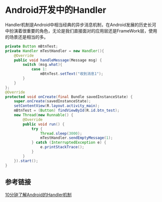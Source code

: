 # Android开发中的Handler

Handler机制是Android中相当经典的异步消息机制，在Android发展的历史长河中扮演着很重要的角色，无论是我们直接面对的应用层还是FrameWork层，使用的场景还是相当的多。

```java
private Button mBtnTest;
private Handler mTestHandler = new Handler(){
    @Override
    public void handleMessage(Message msg) {
        switch (msg.what){
            case 1:
                mBtnTest.setText("收到消息1");
        }
    }
};
@Override
protected void onCreate(final Bundle savedInstanceState) {
    super.onCreate(savedInstanceState);
    setContentView(R.layout.activity_main);
    mBtnTest = (Button) findViewById(R.id.btn_test);
    new Thread(new Runnable() {
        @Override
        public void run() {
            try {
                Thread.sleep(3000);
                mTestHandler.sendEmptyMessage(1);
            } catch (InterruptedException e) {
                e.printStackTrace();
            }
        }
    }).start();
}
```

## 参考链接

[10分钟了解Android的Handler机制](http://www.jcodecraeer.com/a/anzhuokaifa/androidkaifa/2018/0522/9728.html)
